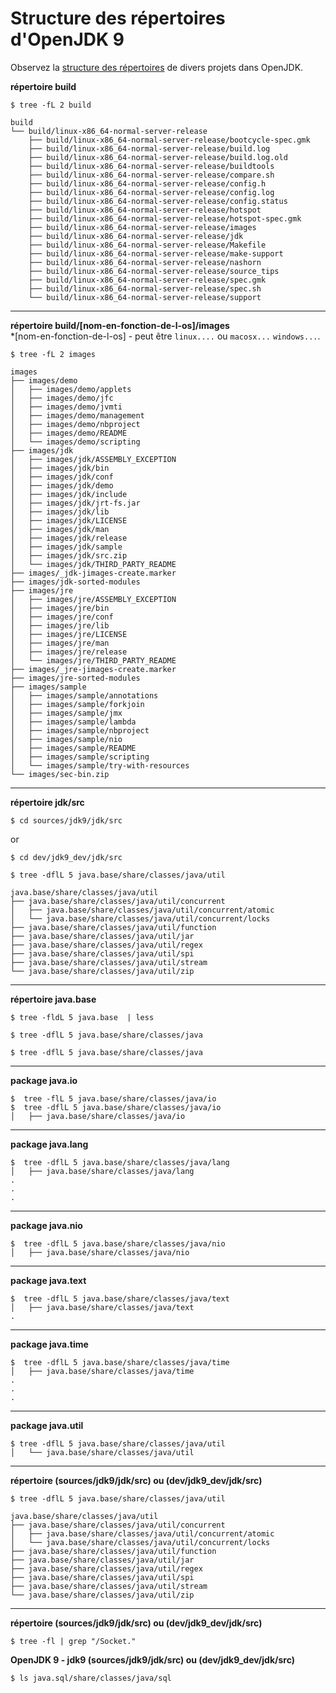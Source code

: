 # Structure des répertoires d'OpenJDK 9

Observez la [structure des répertoires](https://gist.github.com/neomatrix369/5be36b5af8768353eca4) de divers projets dans OpenJDK.

**répertoire build**
```
$ tree -fL 2 build
```
```
build
└── build/linux-x86_64-normal-server-release
    ├── build/linux-x86_64-normal-server-release/bootcycle-spec.gmk
    ├── build/linux-x86_64-normal-server-release/build.log
    ├── build/linux-x86_64-normal-server-release/build.log.old
    ├── build/linux-x86_64-normal-server-release/buildtools
    ├── build/linux-x86_64-normal-server-release/compare.sh
    ├── build/linux-x86_64-normal-server-release/config.h
    ├── build/linux-x86_64-normal-server-release/config.log
    ├── build/linux-x86_64-normal-server-release/config.status
    ├── build/linux-x86_64-normal-server-release/hotspot
    ├── build/linux-x86_64-normal-server-release/hotspot-spec.gmk
    ├── build/linux-x86_64-normal-server-release/images
    ├── build/linux-x86_64-normal-server-release/jdk
    ├── build/linux-x86_64-normal-server-release/Makefile
    ├── build/linux-x86_64-normal-server-release/make-support
    ├── build/linux-x86_64-normal-server-release/nashorn
    ├── build/linux-x86_64-normal-server-release/source_tips
    ├── build/linux-x86_64-normal-server-release/spec.gmk
    ├── build/linux-x86_64-normal-server-release/spec.sh
    └── build/linux-x86_64-normal-server-release/support
```
---

**répertoire build/[nom-en-fonction-de-l-os]/images**
<br/>
*[nom-en-fonction-de-l-os] - peut être ```linux....``` ou ```macosx...```  ```windows...```.

``` 
$ tree -fL 2 images
```
```
images
├── images/demo
│   ├── images/demo/applets
│   ├── images/demo/jfc
│   ├── images/demo/jvmti
│   ├── images/demo/management
│   ├── images/demo/nbproject
│   ├── images/demo/README
│   └── images/demo/scripting
├── images/jdk
│   ├── images/jdk/ASSEMBLY_EXCEPTION
│   ├── images/jdk/bin
│   ├── images/jdk/conf
│   ├── images/jdk/demo
│   ├── images/jdk/include
│   ├── images/jdk/jrt-fs.jar
│   ├── images/jdk/lib
│   ├── images/jdk/LICENSE
│   ├── images/jdk/man
│   ├── images/jdk/release
│   ├── images/jdk/sample
│   ├── images/jdk/src.zip
│   └── images/jdk/THIRD_PARTY_README
├── images/_jdk-jimages-create.marker
├── images/jdk-sorted-modules
├── images/jre
│   ├── images/jre/ASSEMBLY_EXCEPTION
│   ├── images/jre/bin
│   ├── images/jre/conf
│   ├── images/jre/lib
│   ├── images/jre/LICENSE
│   ├── images/jre/man
│   ├── images/jre/release
│   └── images/jre/THIRD_PARTY_README
├── images/_jre-jimages-create.marker
├── images/jre-sorted-modules
├── images/sample
│   ├── images/sample/annotations
│   ├── images/sample/forkjoin
│   ├── images/sample/jmx
│   ├── images/sample/lambda
│   ├── images/sample/nbproject
│   ├── images/sample/nio
│   ├── images/sample/README
│   ├── images/sample/scripting
│   └── images/sample/try-with-resources
└── images/sec-bin.zip
```
---
**répertoire jdk/src**
```
$ cd sources/jdk9/jdk/src
```
or
```
$ cd dev/jdk9_dev/jdk/src
```

```
$ tree -dflL 5 java.base/share/classes/java/util
 
java.base/share/classes/java/util
├── java.base/share/classes/java/util/concurrent
│   ├── java.base/share/classes/java/util/concurrent/atomic
│   └── java.base/share/classes/java/util/concurrent/locks
├── java.base/share/classes/java/util/function
├── java.base/share/classes/java/util/jar
├── java.base/share/classes/java/util/regex
├── java.base/share/classes/java/util/spi
├── java.base/share/classes/java/util/stream
└── java.base/share/classes/java/util/zip
```
---

**répertoire java.base**
```
$ tree -fldL 5 java.base  | less

$ tree -dflL 5 java.base/share/classes/java  
 
$ tree -dflL 5 java.base/share/classes/java  
```

---

**package java.io**
```
$  tree -flL 5 java.base/share/classes/java/io
$  tree -dflL 5 java.base/share/classes/java/io
│   ├── java.base/share/classes/java/io
```

---

**package java.lang** 
```
$  tree -dflL 5 java.base/share/classes/java/lang
│   ├── java.base/share/classes/java/lang
.
.
.
```
---

**package java.nio**
```
$  tree -dflL 5 java.base/share/classes/java/nio
│   ├── java.base/share/classes/java/nio
```
---

**package java.text**
```
$  tree -dflL 5 java.base/share/classes/java/text
│   ├── java.base/share/classes/java/text
.
```
---

**package java.time**
```
$  tree -dflL 5 java.base/share/classes/java/time
│   ├── java.base/share/classes/java/time
.
.
.
```
---

**package java.util**
```
$ tree -dflL 5 java.base/share/classes/java/util
│   └── java.base/share/classes/java/util
```
---

**répertoire (sources/jdk9/jdk/src) ou (dev/jdk9_dev/jdk/src)**
```
$ tree -dflL 5 java.base/share/classes/java/util
 
java.base/share/classes/java/util
├── java.base/share/classes/java/util/concurrent
│   ├── java.base/share/classes/java/util/concurrent/atomic
│   └── java.base/share/classes/java/util/concurrent/locks
├── java.base/share/classes/java/util/function
├── java.base/share/classes/java/util/jar
├── java.base/share/classes/java/util/regex
├── java.base/share/classes/java/util/spi
├── java.base/share/classes/java/util/stream
└── java.base/share/classes/java/util/zip
```
---

**répertoire (sources/jdk9/jdk/src) ou (dev/jdk9_dev/jdk/src)**
```
$ tree -fl | grep "/Socket." 
```
 
**OpenJDK 9 - jdk9 (sources/jdk9/jdk/src) ou (dev/jdk9_dev/jdk/src)**
```
$ ls java.sql/share/classes/java/sql
```
